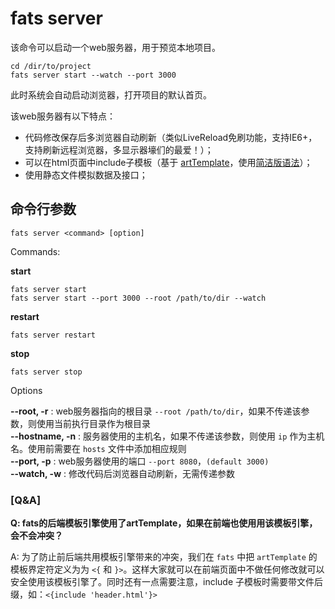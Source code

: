 # fats server

该命令可以启动一个web服务器，用于预览本地项目。

	cd /dir/to/project    
	fats server start --watch --port 3000

此时系统会自动启动浏览器，打开项目的默认首页。


该web服务器有以下特点：

* 代码修改保存后多浏览器自动刷新（类似LiveReload免刷功能，支持IE6+，支持刷新远程浏览器，多显示器壕们的最爱！）；
* 可以在html页面中include子模板（基于 [artTemplate](https://github.com/aui/artTemplate)，使用[简洁版语法](https://github.com/aui/artTemplate/wiki/syntax:simple)）；
* 使用静态文件模拟数据及接口；


## 命令行参数

	fats server <command> [option]

Commands:
	
**start**  

	fats server start
	fats server start --port 3000 --root /path/to/dir --watch

**restart**  

	fats server restart

**stop**  

	fats server stop

Options

**--root, -r**  : web服务器指向的根目录 `--root /path/to/dir`，如果不传递该参数，则使用当前执行目录作为根目录    
**--hostname, -n**  : 服务器使用的主机名，如果不传递该参数，则使用 `ip` 作为主机名。使用前需要在 `hosts` 文件中添加相应规则     
**--port, -p**  : web服务器使用的端口 `--port 8080`，`(default 3000)`    
**--watch, -w**  : 修改代码后浏览器自动刷新，无需传递参数    

### **[Q&A]**

**Q: fats的后端模板引擎使用了artTemplate，如果在前端也使用用该模板引擎，会不会冲突？**

A: 为了防止前后端共用模板引擎带来的冲突，我们在 `fats` 中把 `artTemplate` 的模板界定符定义为为 `<{` 和 `}>`。这样大家就可以在前端页面中不做任何修改就可以安全使用该模板引擎了。同时还有一点需要注意，include 子模板时需要带文件后缀，如：`<{include 'header.html'}>`

